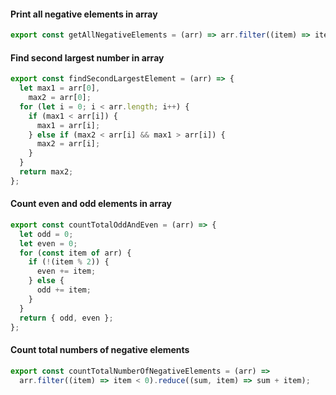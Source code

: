 #### Print all negative elements in array

```javascript
export const getAllNegativeElements = (arr) => arr.filter((item) => item < 0);
```

#### Find second largest number in array

```javascript
export const findSecondLargestElement = (arr) => {
  let max1 = arr[0],
    max2 = arr[0];
  for (let i = 0; i < arr.length; i++) {
    if (max1 < arr[i]) {
      max1 = arr[i];
    } else if (max2 < arr[i] && max1 > arr[i]) {
      max2 = arr[i];
    }
  }
  return max2;
};
```

#### Count even and odd elements in array

```javascript
export const countTotalOddAndEven = (arr) => {
  let odd = 0;
  let even = 0;
  for (const item of arr) {
    if (!(item % 2)) {
      even += item;
    } else {
      odd += item;
    }
  }
  return { odd, even };
};
```

#### Count total numbers of negative elements

```javascript
export const countTotalNumberOfNegativeElements = (arr) =>
  arr.filter((item) => item < 0).reduce((sum, item) => sum + item);
```
